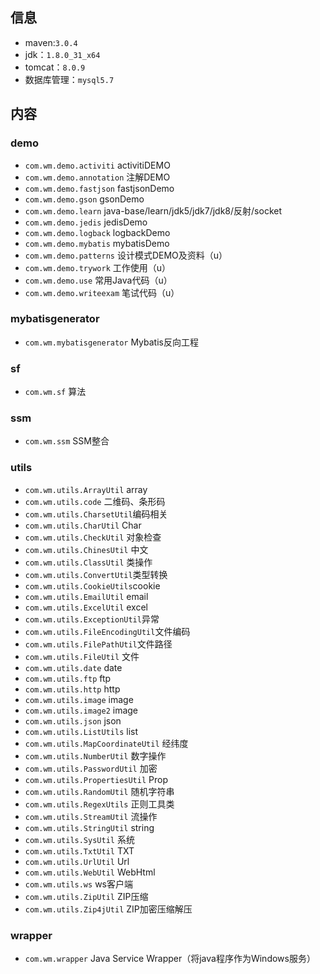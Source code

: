 
## 信息
* maven:`3.0.4`
* jdk：`1.8.0_31_x64`
* tomcat：`8.0.9`
* 数据库管理：`mysql5.7`

## 内容
### demo
* `com.wm.demo.activiti`	activitiDEMO
* `com.wm.demo.annotation`	注解DEMO
* `com.wm.demo.fastjson`	fastjsonDemo
* `com.wm.demo.gson`		gsonDemo
* `com.wm.demo.learn`		java-base/learn/jdk5/jdk7/jdk8/反射/socket
* `com.wm.demo.jedis`		jedisDemo
* `com.wm.demo.logback`		logbackDemo
* `com.wm.demo.mybatis`		mybatisDemo
* `com.wm.demo.patterns` 	设计模式DEMO及资料（u）
* `com.wm.demo.trywork`		工作使用（u）
* `com.wm.demo.use`			常用Java代码（u）
* `com.wm.demo.writeexam`	笔试代码（u）

### mybatisgenerator
* `com.wm.mybatisgenerator`	Mybatis反向工程

### sf
* `com.wm.sf`				算法

### ssm
* `com.wm.ssm`				SSM整合

### utils
* `com.wm.utils.ArrayUtil`	array
* `com.wm.utils.code`		二维码、条形码
* `com.wm.utils.CharsetUtil`编码相关
* `com.wm.utils.CharUtil`	Char
* `com.wm.utils.CheckUtil`	对象检查
* `com.wm.utils.ChinesUtil`	中文
* `com.wm.utils.ClassUtil`	类操作
* `com.wm.utils.ConvertUtil`类型转换
* `com.wm.utils.CookieUtils`cookie
* `com.wm.utils.EmailUtil`	email
* `com.wm.utils.ExcelUtil`	excel
* `com.wm.utils.ExceptionUtil`异常
* `com.wm.utils.FileEncodingUtil`文件编码
* `com.wm.utils.FilePathUtil`文件路径
* `com.wm.utils.FileUtil`	文件
* `com.wm.utils.date`		date
* `com.wm.utils.ftp`		ftp
* `com.wm.utils.http`		http
* `com.wm.utils.image`		image
* `com.wm.utils.image2`		image
* `com.wm.utils.json`		json
* `com.wm.utils.ListUtils`	list
* `com.wm.utils.MapCoordinateUtil`	经纬度
* `com.wm.utils.NumberUtil`	数字操作
* `com.wm.utils.PasswordUtil`	加密
* `com.wm.utils.PropertiesUtil`	Prop
* `com.wm.utils.RandomUtil`	随机字符串
* `com.wm.utils.RegexUtils`	正则工具类
* `com.wm.utils.StreamUtil`	流操作
* `com.wm.utils.StringUtil`	string
* `com.wm.utils.SysUtil`	系统
* `com.wm.utils.TxtUtil`	TXT
* `com.wm.utils.UrlUtil`	Url
* `com.wm.utils.WebUtil`	WebHtml
* `com.wm.utils.ws`			ws客户端
* `com.wm.utils.ZipUtil`	ZIP压缩
* `com.wm.utils.Zip4jUtil`	ZIP加密压缩解压

### wrapper
* `com.wm.wrapper`			 Java Service Wrapper（将java程序作为Windows服务）


